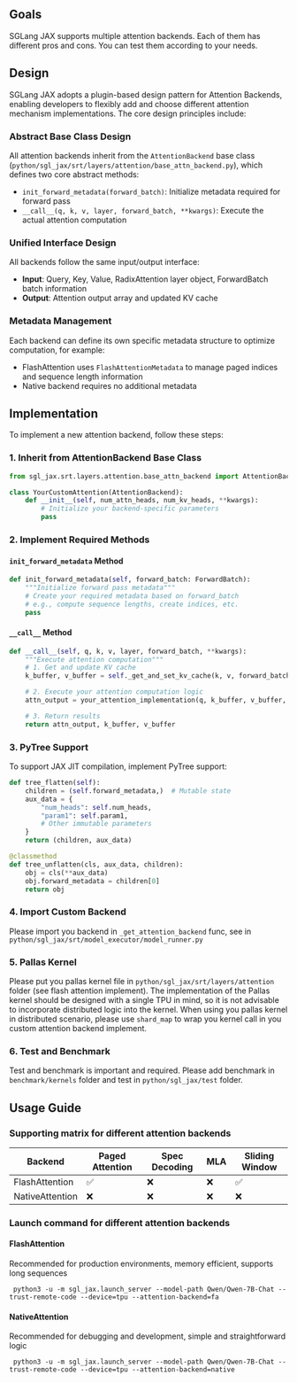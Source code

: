 ## Goals
SGLang JAX supports multiple attention backends. Each of them has different pros and cons. You can test them according to your needs.

## Design

SGLang JAX adopts a plugin-based design pattern for Attention Backends, enabling developers to flexibly add and choose different attention mechanism implementations. The core design principles include:

### Abstract Base Class Design
All attention backends inherit from the `AttentionBackend` base class (`python/sgl_jax/srt/layers/attention/base_attn_backend.py`), which defines two core abstract methods:

- `init_forward_metadata(forward_batch)`: Initialize metadata required for forward pass
- `__call__(q, k, v, layer, forward_batch, **kwargs)`: Execute the actual attention computation

### Unified Interface Design
All backends follow the same input/output interface:
- **Input**: Query, Key, Value, RadixAttention layer object, ForwardBatch batch information
- **Output**: Attention output array and updated KV cache

### Metadata Management
Each backend can define its own specific metadata structure to optimize computation, for example:
- FlashAttention uses `FlashAttentionMetadata` to manage paged indices and sequence length information
- Native backend requires no additional metadata

## Implementation

To implement a new attention backend, follow these steps:

### 1. Inherit from AttentionBackend Base Class

```python
from sgl_jax.srt.layers.attention.base_attn_backend import AttentionBackend

class YourCustomAttention(AttentionBackend):
    def __init__(self, num_attn_heads, num_kv_heads, **kwargs):
        # Initialize your backend-specific parameters
        pass
```

### 2. Implement Required Methods

#### ```init_forward_metadata``` Method
```python
def init_forward_metadata(self, forward_batch: ForwardBatch):
    """Initialize forward pass metadata"""
    # Create your required metadata based on forward_batch
    # e.g., compute sequence lengths, create indices, etc.
    pass
```

#### ```__call__``` Method
```python
def __call__(self, q, k, v, layer, forward_batch, **kwargs):
    """Execute attention computation"""
    # 1. Get and update KV cache
    k_buffer, v_buffer = self._get_and_set_kv_cache(k, v, forward_batch, layer.layer_id)

    # 2. Execute your attention computation logic
    attn_output = your_attention_implementation(q, k_buffer, v_buffer, ...)

    # 3. Return results
    return attn_output, k_buffer, v_buffer
```

### 3. PyTree Support

To support JAX JIT compilation, implement PyTree support:

```python
def tree_flatten(self):
    children = (self.forward_metadata,)  # Mutable state
    aux_data = {
        "num_heads": self.num_heads,
        "param1": self.param1,
        # Other immutable parameters
    }
    return (children, aux_data)

@classmethod
def tree_unflatten(cls, aux_data, children):
    obj = cls(**aux_data)
    obj.forward_metadata = children[0]
    return obj
```

### 4. Import Custom Backend
Please import you backend in ```_get_attention_backend``` func, see in ```python/sgl_jax/srt/model_executor/model_runner.py```

### 5. Pallas Kernel
Please put you pallas kernel file in ```python/sgl_jax/srt/layers/attention``` folder (see flash attention implement). The implementation of the Pallas kernel should be designed with a single TPU in mind, so it is not advisable to incorporate distributed logic into the kernel. When using you pallas kernel in distributed scenario, please use ```shard_map``` to wrap you kernel call in you custom attention backend implement.

### 6. Test and Benchmark
Test and benchmark is important and required. Please add benchmark in ```benchmark/kernels``` folder and test in ```python/sgl_jax/test``` folder.

## Usage Guide
### Supporting matrix for different attention backends

| Backend | Paged Attention | Spec Decoding | MLA | Sliding Window |
|---------|----------------|---------------|-----|----------------|
| FlashAttention | ✅ | ❌ | ❌ | ✅ |
| NativeAttention | ❌ | ❌ | ❌ | ❌ |

### Launch command for different attention backends

#### FlashAttention
Recommended for production environments, memory efficient, supports long sequences
```
 python3 -u -m sgl_jax.launch_server --model-path Qwen/Qwen-7B-Chat --trust-remote-code --device=tpu --attention-backend=fa
```

#### NativeAttention
Recommended for debugging and development, simple and straightforward logic
```
 python3 -u -m sgl_jax.launch_server --model-path Qwen/Qwen-7B-Chat --trust-remote-code --device=tpu --attention-backend=native
```
